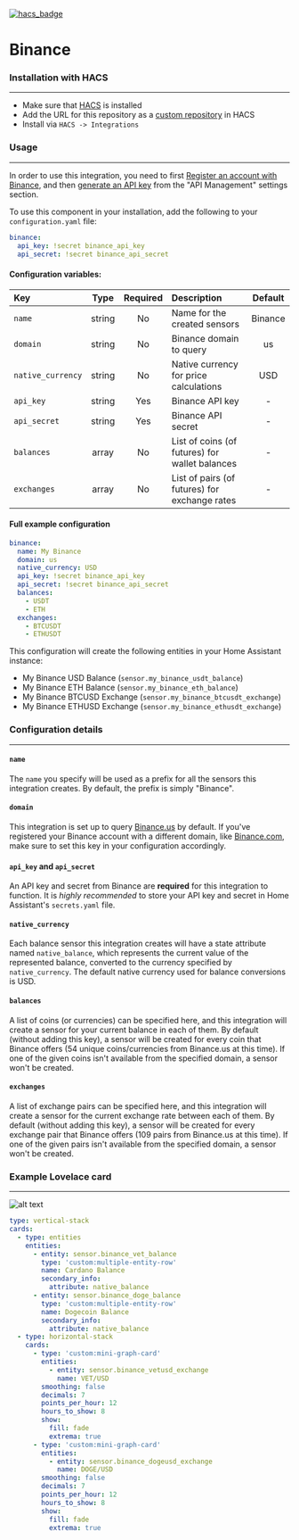 [![hacs_badge](https://img.shields.io/badge/HACS-Custom-orange.svg?style=for-the-badge)](https://github.com/custom-components/hacs)

# Binance

### Installation with HACS
---
- Make sure that [HACS](https://hacs.xyz/) is installed
- Add the URL for this repository as a [custom repository](https://hacs.xyz/docs/faq/custom_repositories) in HACS
- Install via `HACS -> Integrations`

### Usage
---
In order to use this integration, you need to first [Register an account with Binance](https://accounts.binance.com/en/register), and then [generate an API key](https://www.binance.com/en/my/settings/api-management) from the "API Management" settings section.

To use this component in your installation, add the following to your `configuration.yaml` file:

```yaml
binance:
  api_key: !secret binance_api_key
  api_secret: !secret binance_api_secret
```

#### Configuration variables:
| Key               | Type   | Required | Description                                         | Default |
| :---------------- | :----: | :------: |:----------------------------------------------------| :-----: |
| `name`            | string | No       | Name for the created sensors                        | Binance |
| `domain`          | string | No       | Binance domain to query                             | us      |
| `native_currency` | string | No       | Native currency for price calculations              | USD     |
| `api_key`         | string | Yes      | Binance API key                                     | -       |
| `api_secret`      | string | Yes      | Binance API secret                                  | -       |
| `balances`        | array  | No       | List of coins (of futures) for wallet balances      | -       |
| `exchanges`       | array  | No       | List of pairs (of futures) for exchange rates       | -       |

#### Full example configuration
```yaml
binance:
  name: My Binance
  domain: us
  native_currency: USD
  api_key: !secret binance_api_key
  api_secret: !secret binance_api_secret
  balances:
    - USDT
    - ETH
  exchanges:
    - BTCUSDT
    - ETHUSDT
```
This configuration will create the following entities in your Home Assistant instance:
- My Binance USD Balance (`sensor.my_binance_usdt_balance`)
- My Binance ETH Balance (`sensor.my_binance_eth_balance`)
- My Binance BTCUSD Exchange (`sensor.my_binance_btcusdt_exchange`)
- My Binance ETHUSD Exchange (`sensor.my_binance_ethusdt_exchange`)

### Configuration details
---

#### `name`
The `name` you specify will be used as a prefix for all the sensors this integration creates. By default, the prefix is simply "Binance".

#### `domain`
This integration is set up to query [Binance.us](https://www.binance.us/) by default. If you've registered your Binance account with a different domain, like [Binance.com](https://www.binance.com/), make sure to set this key in your configuration accordingly.

#### `api_key` and `api_secret`
An API key and secret from Binance are **required** for this integration to function.  It is *highly recommended* to store your API key and secret in Home Assistant's `secrets.yaml` file.

#### `native_currency`
Each balance sensor this integration creates will have a state attribute named `native_balance`, which represents the current value of the represented balance, converted to the currency specified by `native_currency`. The default native currency used for balance conversions is USD.

#### `balances`
A list of coins (or currencies) can be specified here, and this integration will create a sensor for your current balance in each of them. By default (without adding this key), a sensor will be created for every coin that Binance offers (54 unique coins/currencies from Binance.us at this time). If one of the given coins isn't available from the specified domain, a sensor won't be created.

#### `exchanges`
A list of exchange pairs can be specified here, and this integration will create a sensor for the current exchange rate between each of them. By default (without adding this key), a sensor will be created for every exchange pair that Binance offers (109 pairs from Binance.us at this time). If one of the given pairs isn't available from the specified domain, a sensor won't be created.

### Example Lovelace card
---
![alt text](https://raw.githubusercontent.com/drinfernoo/homeassistant-binance/master/screenshots/example_card.png "Example Card")
```yaml
type: vertical-stack
cards:
  - type: entities
    entities:
      - entity: sensor.binance_vet_balance
        type: 'custom:multiple-entity-row'
        name: Cardano Balance
        secondary_info:
          attribute: native_balance
      - entity: sensor.binance_doge_balance
        type: 'custom:multiple-entity-row'
        name: Dogecoin Balance
        secondary_info:
          attribute: native_balance
  - type: horizontal-stack
    cards:
      - type: 'custom:mini-graph-card'
        entities:
          - entity: sensor.binance_vetusd_exchange
            name: VET/USD
        smoothing: false
        decimals: 7
        points_per_hour: 12
        hours_to_show: 8
        show:
          fill: fade
          extrema: true
      - type: 'custom:mini-graph-card'
        entities:
          - entity: sensor.binance_dogeusd_exchange
            name: DOGE/USD
        smoothing: false
        decimals: 7
        points_per_hour: 12
        hours_to_show: 8
        show:
          fill: fade
          extrema: true
```